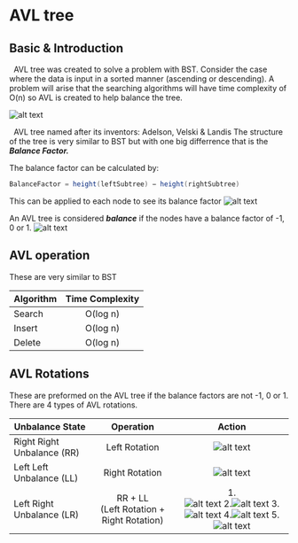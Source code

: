 # AVL tree
## Basic & Introduction
&nbsp;&nbsp;AVL tree was created to solve a problem with BST. Consider the case where the data is input in a sorted manner (ascending or descending). A problem will arise that the searching algorithms will have time complexity of O(n) so AVL is created to help balance the tree.

![alt text](https://www.tutorialspoint.com/data_structures_algorithms/images/unbalanced_bst.jpg)

&nbsp;&nbsp;AVL tree named after its inventors: Adelson, Velski & Landis
The structure of the tree is very similar to BST but with one big differrence that is the **_Balance Factor._**

The balance factor can be calculated by:
```java
BalanceFactor = height(leftSubtree) − height(rightSubtree)
```
This can be applied to each node to see its balance factor
![alt text](https://www.tutorialspoint.com/data_structures_algorithms/images/unbalanced_avl_trees.jpg)

An AVL tree is considered **_balance_** if the nodes have a balance factor of -1, 0 or 1.
![alt text](https://static.javatpoint.com/ds/images/avl-tree.png)
## AVL operation
These are very similar to BST

| Algorithm        | Time Complexity |
| ------------- |:-------------:| 
| Search    | O(log n) | 
| Insert    | O(log n) |     
| Delete    | O(log n) |      

## AVL Rotations
These are preformed on the AVL tree if the balance factors are not -1, 0 or 1.
There are 4 types of AVL rotations.

| Unbalance State      | Operation | Action|
| ------------- |:-------------:|:-------------:| 
| Right Right Unbalance (RR)| Left Rotation|![alt text](https://static.javatpoint.com/ds/images/avl-tree.jpg)|
| Left Left Unbalance (LL)| Right Rotation|![alt text](https://static.javatpoint.com/ds/images/avl-tree2.jpg)|
| Left Right Unbalance (LR)| RR + LL <br>(Left Rotation + Right Rotation)|1.<br> ![alt text](https://static.javatpoint.com/ds/images/avl-tree3.jpg) 2.![alt text](https://static.javatpoint.com/ds/images/avl-tree4.jpg) 3.![alt text](https://static.javatpoint.com/ds/images/avl-tree5.jpg) 4.![alt text](https://static.javatpoint.com/ds/images/avl-tree6.jpg) 5.![alt text](https://static.javatpoint.com/ds/images/avl-tree7.jpg)|